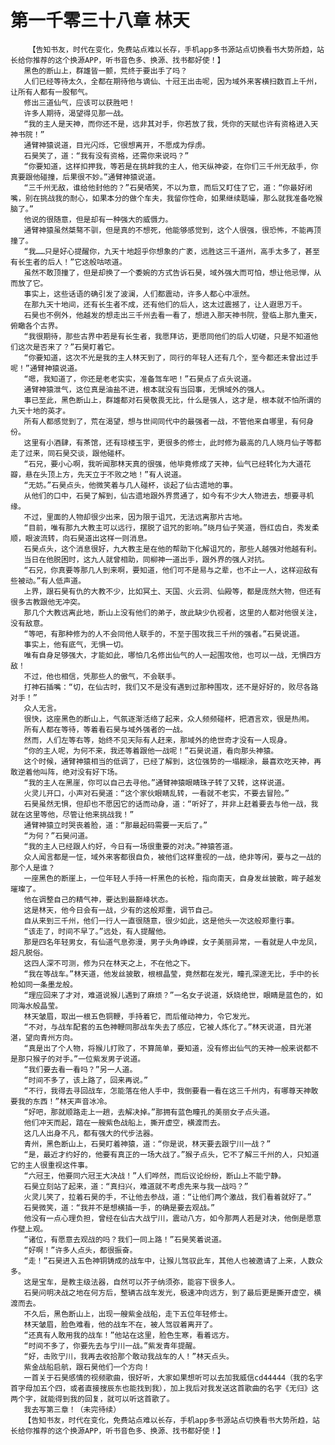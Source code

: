 # 第一千零三十八章 林天
        【告知书友，时代在变化，免费站点难以长存，手机app多书源站点切换看书大势所趋，站长给你推荐的这个换源APP，听书音色多、换源、找书都好使！】
       黑色的断山上，群雄皆一颤，荒终于要出手了吗？
       人们已经等待太久，全都在期待他与谪仙、十冠王出击呢，因为域外来客横扫数百上千州，让所有人都有一股郁气。
       修出三道仙气，应该可以获胜吧！
       许多人期待，渴望得见那一战。
       “我的主人是天神，而你还不是，远非其对手，你若放了我，凭你的天赋也许有资格进入天神书院！”
       通臂神猿说道，目光闪烁，它很想离开，不愿成为俘虏。
       石昊笑了，道：“我有没有资格，还需你来说吗？”
       “你要知道，这样扣押我，等若是在挑衅我的主人，他天纵神姿，在你们三千州无敌手，你真要跟他碰撞，后果很不妙。”通臂神猿说道。
       “三千州无敌，谁给他封他的？”石昊哂笑，不以为意，而后又盯住了它，道：“你最好闭嘴，别在挑战我的耐心，如果本分的做个车夫，我留你性命，如果继续聒噪，那么就我准备吃猴脑了。”
       他说的很随意，但是却有一种强大的威慑力。
       通臂神猿虽然桀骜不驯，但是真的不想死，他能够感觉到，这个人很强，很恐怖，不能再顶撞了。
       “我……只是好心提醒你，九天十地超乎你想象的广袤，远胜这三千道州，高手太多了，甚至有长生者的后人！”它这般咕哝道。
       虽然不敢顶撞了，但是却换了一个委婉的方式告诉石昊，域外强大而可怕，想让他忌惮，从而放了它。
       事实上，这些话语的确引发了波澜，人们都震动，许多人都心中凛然。
       在那九天十地间，还有长生者不成，还有他们的后人，这太过震撼了，让人遐思万千。
       石昊也不例外，他越发的想走出三千州去看一看了，想进入那天神书院，登临上那九重天，俯瞰各个古界。
       “我很期待，那些古界中若是有长生者，我愿拜访，更愿同他们的后人切磋，只是不知道他们这次是否来了？”石昊盯着它。
       “你要知道，这次不光是我的主人林天到了，同行的年轻人还有几个，至今都还未曾出过手呢！”通臂神猿说道。
       “嗯，我知道了，你还是老老实实，准备驾车吧！”石昊点了点头说道。
       通臂神猿泄气，这位真是油盐不进，根本就没有当回事，无惧域外的强人。
       事已至此，黑色断山上，群雄都对石昊敬畏无比，什么是强人，这才是，根本就不怕所谓的九天十地的英才。
       所有人都感觉到了，荒在渴望，想与世间同代中的最强者一战，不管他来自哪里，有何身份。
       这里有小酒肆，有茶馆，还有琼楼玉宇，更很多的修士，此时修为最高的几人晓月仙子等都走了过来，同石昊交谈，跟他碰杯。
       “石兄，要小心啊，我听闻那林天真的很强，他毕竟修成了天神，仙气已经转化为大道花瓣，悬在头顶上方，先天立于不败之地！”有人说道。
       “无妨。”石昊点头，他微笑着与几人碰杯，谈起了仙古遗地的事。
       从他们的口中，石昊了解到，仙古遗地跟外界贯通了，如今有不少大人物进去，想要寻机缘。
       不过，里面的人物却很少出来，因为限于诅咒，无法远离那片古地。
       “目前，唯有那九大教主可以远行，摆脱了诅咒的影响。”晓月仙子笑道，唇红齿白，秀发柔顺，眼波流转，向石昊道出这样一则消息。
       石昊点头，这个消息很好，九大教主是在他的帮助下化解诅咒的，那些人越强对他越有利。
       当日在他脱困时，这九人就曾相助，同柳神一道出手，跟外界的强人对抗。
       “石兄，你真要等那几人到来啊，要知道，他们可不是易与之辈，也不止一人，这样迎敌有些被动。”有人低声道。
       上界，跟石昊有仇的大教不少，比如冥土、天国、火云洞、仙殿等，都是庞然大物，但还有很多古教跟他无冲突。
       那几个大教远离此地，断山上没有他们的弟子，故此缺少仇视者，这里的人都对他很关注，没有敌意。
       “等吧，有那种修为的人不会同他人联手的，不至于围攻我三千州的强者。”石昊说道。
       事实上，他有底气，无惧一切。
       唯有自身足够强大，才能如此，哪怕几名修出仙气的人一起围攻他，也可以一战，无惧四方敌！
       不过，他也相信，凭那些人的傲气，不会联手。
       打神石插嘴：“切，在仙古时，我们又不是没有遇到过那种围攻，还不是好好的，败尽各路对手！”
       众人无言。
       很快，这座黑色的断山上，气氛逐渐活络了起来，众人频频碰杯，把酒言欢，很是热闹。
       所有人都在等待，等着看石昊与域外强者的一战。
       然而，人们左等右等，始终不见天际有人赶来，那域外的绝世奇才没有一人现身。
       “你的主人呢，为何不来，我还等着跟他一战呢！”石昊说道，看向那头神猿。
       这个时候，通臂神猿相当的低调了，已经了解到，这位强势的一塌糊涂，最喜欢吃天神，再敢逆着他叫阵，绝对没有好下场。
       “我的主人在黑崖，你可以自己去寻他。”通臂神猿眼睛珠子转了又转，这样说道。
       火灵儿开口，小声对石昊道：“这个家伙眼睛乱转，一看就不老实，不要去冒险。”
       石昊虽然无惧，但却也不愿因它的话而动身，道：“听好了，并非上赶着要去与他一战，我就在这里等他，尽管让他来挑战我！”
       通臂神猿立时哭丧着脸，道：“那最起码需要一天后了。”
       “为何？”石昊问道。
       “我的主人已经跟人约好，今日有一场很重要的对决。”神猿答道。
       众人闻言都是一怔，域外来客都很自负，被他们这样重视的一战，绝非等闲，要与之一战的那个人是谁？
       一座黑色的断崖上，一位年轻人手持一杆黑色的长枪，指向南天，自身发丝披散，眸子越发璀璨了。
       他在调整自己的精气神，要达到最巅峰状态。
       这是林天，他今日会有一战，少有的这般郑重，调节自己。
       自从来到三千州，他们一行人一直很随意，很少如此，这是他头一次这般郑重行事。
       “该走了，时间不早了。”远处，有人提醒他。
       那是四名年轻男女，有仙道气息弥漫，男子头角峥嵘，女子美丽异常，一看就是人中龙凤，超凡脱俗。
       这四人深不可测，修为只在林天之上，不在他之下。
       “我在等战车。”林天道，他发丝披散，根根晶莹，竟然都在发光，瞳孔深邃无比，手中的长枪如同一条墨龙般。
       “理应回来了才对，难道说猴儿遇到了麻烦？”一名女子说道，妖娆绝世，眼睛是蓝色的，如同海水般晶莹。
       林天皱眉，取出一根五色铜鞭，手持着它，而后催动神力，令它发光。
       “不对，与战车配套的五色神鞭同那战车失去了感应，它被人炼化了。”林天说道，目光湛湛，望向青州方向。
       “真是出了个人物，将猴儿打败了，不算简单，要知道，没有修出仙气的天神一般来说都不是那只猴子的对手。”一位紫发男子说道。
       “我们要去看一看吗？”另一人道。
       “时间不多了，该上路了，回来再说。”
       “不行，我得去寻回战车，怎能落在他人手中，我倒要看一看在这三千州内，有哪尊天神敢要我的东西！”林天声音冰冷。
       “好吧，那就顺路走上一趟，去解决掉。”那拥有蓝色瞳孔的美丽女子点头道。
       他们冲天而起，踏在一艘紫色战船上，撕开虚空，横渡而去。
       这几人出身不凡，都有强大的代步法器。
       青州，黑色断山上，石昊盯着神猿，道：“你是说，林天要去跟宁川一战？”
       “是，最近才约好的，他要有真正的一场大战了。”猴子点头，它不了解三千州的人，只知道它的主人很重视这件事。
       “六冠王，他要同六冠王大决战！”人们哗然，而后议论纷纷，断山上不能宁静。
       石昊立刻站了起来，道：“真扫兴，难道就不考虑先来与我一战吗？”
       火灵儿笑了，拉着石昊的手，不让他去参战，道：“让他们两个激战，我们看着就好了。”
       石昊微笑，道：“我并不是想横插一手，的确是要去观战。”
       他没有一点心理负担，曾经在仙古大战宁川，震动八方，如今那两人若是对决，他倒是愿意作壁上观。
       “诸位，有愿意去观战的吗？我们一同上路！”石昊笑着说道。
       “好啊！”许多人点头，都很振奋。
       “走！”石昊进入五色神铜铸成的战车中，让猴儿驾驭此车，其他人也被邀请了上来，人数众多。
       这是宝车，是教主级法器，自然可以芥子纳须弥，能容下很多人。
       石昊问明决战之地在何方后，整辆古战车发光，极速冲向远方，到了最后更是撕开虚空，横渡而去。
       不久后，黑色断山上，出现一艘紫金战船，走下五位年轻修士。
       林天皱眉，脸色难看，他的战车不在，被人驾驭着离开了。
       “还真有人敢用我的战车！”他站在这里，脸色生寒，看着远方。
       “时间不多了，你要先去与宁川一战。”紫发青年提醒。
       “好，击败宁川，我再去收拾那个敢动我战车的人！”林天点头。
       紫金战船启航，跟石昊他们一个方向！
       一首关于石昊感情的视频歌曲，很好听，大家如果想听可以去加我威信cd44444（我的名字首字母加五个四，或者直接搜辰东也能找到我），加上我后对我发送这首歌曲的名字《无归》这两个字，就能得到我的回复，就可以听这首歌了。
       我去写第三章！（未完待续）
       【告知书友，时代在变化，免费站点难以长存，手机app多书源站点切换看书大势所趋，站长给你推荐的这个换源APP，听书音色多、换源、找书都好使！】